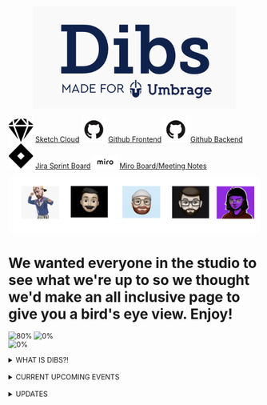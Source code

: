 <p align="center">
  <img src="dibs.png">
</p>


<img src="/images/sketch.png" width="50"> [Sketch Cloud](https://www.sketch.com/s/29b12cf5-0b5d-4af9-aaa9-eb4a1d4fae0e)
<img src="/images/github.png" width="50"> [Github Frontend](https://github.com/Umbrage-Studios/march-cohort-frontend)
<img src="images/github.png" width="50"> [Github Backend](https://github.com/Umbrage-Studios/march-cohort-backend)
<img src="images/jira.png" width="50"> [Jira Sprint Board](https://umbrage.atlassian.net/jira/software/projects/DIBS/boards/36)
<img src="images/miro.png" width="50"> [Miro Board/Meeting Notes](https://miro.com/app/board/uXjVO8nKJnI=/)

<div class="row">
<p align="center"> <img src="images/team.png">
 </p>
 </div>

# We wanted everyone in the studio to see what we're up to so we thought we'd make an all inclusive page to give you a bird's eye view. Enjoy!



![80%](https://progress-bar.dev/80/?title=Sprint_1_Completed )
![0%](https://progress-bar.dev/0/?title=Sprint_2_Completed )  
![0%](https://progress-bar.dev/0/?title=Sprint_3_Completed )


<details><summary>WHAT IS DIBS?!</summary>
<b>Umbrage as a studio will be moving into a new office space as most of you know already. <br>
One of the issues that has constantly been a pain point in the current space has been <br>
scheduling time to utilize conference rooms and conflicts around planning for room usage. <br>
As a group, we have been tasked with coming up with a solution to figuring out how to best <br>
address this issue. More specifically, we are building out a software solution that will <br>
give a user the ability to book a time slot for one of four rooms in the new upstairs space. <br>
Dibs, the name of the software we have started to build, will integrate easily with google <br>
calendar and give a user the ability to book a room in the Dibs application and have it <br>
  show up as an event in google calendar. </b>
</details>  


<br>


<details><summary>CURRENT UPCOMING EVENTS</summary>


-  <b> Dev/Design Sync Up 5/6/2022 @ 9:15am </b> <br>

-  <b> Backlog Refinement 5/9/2022 @ 2pm </b> <br>


</details>

<br>



<details>  <summary>UPDATES</summary>



  <table style="width:100%">
   <tr>
    <th>May 4th, 2022</th>
  </tr>
  <tr>
    <td>Sprint one has come to a close and was an overall success. The sprint Demo yesterday received positive <br>
      feedback and was well recepted. Today, we went through our first formal sprint planning as a team with <br>
      the common goal of making sure that the work items in Sprint two were going to be manageable to complete. <br>
      Looking at what was carried over from sprint one (only two work items that are planning to be completed <br>
      today) it seems that the devs are well on their way to being successful and productive for Sprint two. <br>
      Yesterday, we also got the opportunity to sit down and have a retro for sprint one where we reflected <br>
      on things we could definitely improve on and would strengthen our relationship as a team for sprint two. <br>
      One takeaway was that more time was needed to be put on the calendar for the developers and design team <br>
      to sync up and ask open ended questions throughout the implementation and development process. Using <br>
      the retro to align on new initiatives was really eye-opening and we quickly saw that as a team, we <br>
      share many of the same opinions and concerns. Below is a screen shot from our miro board and two <br>
      recurring themes that came up in our retro exercise. We look forward to successful kick-off to <br>
      sprint two.
      <br>
    <img src="images/retro.png" alt="Retro">
    </td>
  </tr>



  <br>  
  <br>

  <tr>
    <th>April 29th, 2022</th>
  </tr>
  <tr>
    <td>Two days left in sprint one and things are starting to really pick up with the Dibs project. Uly and Colton <br>
have been hard at work with implementing the login functionality. The look of the login page and authentication <br>
flow is simple and easy to follow and has been coming together with very few hiccups. Daniel and Aivory have really <br>
stretched their design abilities and knocked it out of the park when it came to the design of the login page UI and <br>
contributed a massive amount to the authentication app flow. The devs are well on their way to completing all planned <br>
user stories and tasks. Below is a burndown chart that shows just how well Colton and Uly have been pacing themselves <br>
through this sprint. The grey line indicates the ideal pace or completion rate compared to outstanding work still left <br>
to complete. We plan to have a demo of what we have completed thus far on Tuesday of next week 5/3/2022. Everyone is <br>
welcome to join to check out what we accomplished for our first sprint! <br>
      <br>
    <img src="images/burndown.png" alt="Burndown">
    </td>
  </tr>
</table>
 

</details>

